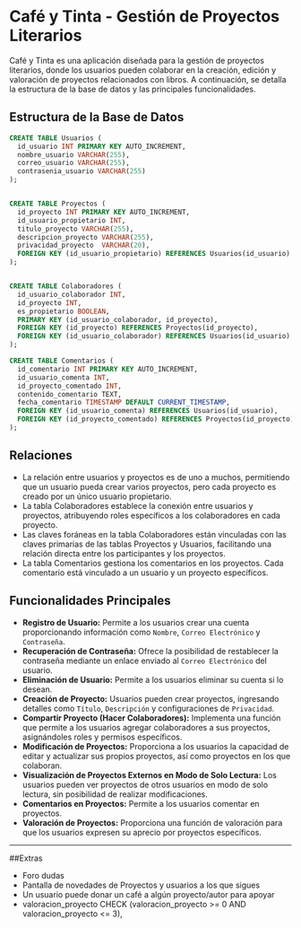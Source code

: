 # Café y Tinta - Gestión de Proyectos Literarios
Café y Tinta es una aplicación diseñada para la gestión de proyectos literarios, donde los usuarios pueden colaborar en la creación, edición y valoración de proyectos relacionados con libros. A continuación, se detalla la estructura de la base de datos y las principales funcionalidades.

## Estructura de la Base de Datos


```sql
CREATE TABLE Usuarios (
  id_usuario INT PRIMARY KEY AUTO_INCREMENT,
  nombre_usuario VARCHAR(255),
  correo_usuario VARCHAR(255),
  contrasenia_usuario VARCHAR(255)
);


CREATE TABLE Proyectos (
  id_proyecto INT PRIMARY KEY AUTO_INCREMENT,
  id_usuario_propietario INT,
  titulo_proyecto VARCHAR(255),
  descripcion_proyecto VARCHAR(255),
  privacidad_proyecto  VARCHAR(20),
  FOREIGN KEY (id_usuario_propietario) REFERENCES Usuarios(id_usuario)
);


CREATE TABLE Colaboradores (
  id_usuario_colaborador INT,
  id_proyecto INT,
  es_propietario BOOLEAN,
  PRIMARY KEY (id_usuario_colaborador, id_proyecto),
  FOREIGN KEY (id_proyecto) REFERENCES Proyectos(id_proyecto),
  FOREIGN KEY (id_usuario_colaborador) REFERENCES Usuarios(id_usuario)
);

CREATE TABLE Comentarios (
  id_comentario INT PRIMARY KEY AUTO_INCREMENT,
  id_usuario_comenta INT,
  id_proyecto_comentado INT,
  contenido_comentario TEXT,
  fecha_comentario TIMESTAMP DEFAULT CURRENT_TIMESTAMP,
  FOREIGN KEY (id_usuario_comenta) REFERENCES Usuarios(id_usuario),
  FOREIGN KEY (id_proyecto_comentado) REFERENCES Proyectos(id_proyecto)
);
```

## Relaciones
- La relación entre usuarios y proyectos es de uno a muchos, permitiendo que un usuario pueda crear varios proyectos, pero cada proyecto es creado por un único usuario propietario.
- La tabla Colaboradores establece la conexión entre usuarios y proyectos, atribuyendo roles específicos a los colaboradores en cada proyecto.
- Las claves foráneas en la tabla Colaboradores están vinculadas con las claves primarias de las tablas Proyectos y Usuarios, facilitando una relación directa entre los participantes y los proyectos.
- La tabla Comentarios gestiona los comentarios en los proyectos. Cada comentario está vinculado a un usuario y un proyecto específicos.

## Funcionalidades Principales
- **Registro de Usuario:** Permite a los usuarios crear una cuenta proporcionando información como `Nombre`, `Correo Electrónico` y `Contraseña`.
- **Recuperación de Contraseña:** Ofrece la posibilidad de restablecer la contraseña mediante un enlace enviado al `Correo Electrónico` del usuario.
- **Eliminación de Usuario:** Permite a los usuarios eliminar su cuenta si lo desean.
- **Creación de Proyecto:** Usuarios pueden crear proyectos, ingresando detalles como `Título`, `Descripción` y configuraciones de `Privacidad`.
- **Compartir Proyecto (Hacer Colaboradores):** Implementa una función que permite a los usuarios agregar colaboradores a sus proyectos, asignándoles roles y permisos específicos.
- **Modificación de Proyectos:** Proporciona a los usuarios la capacidad de editar y actualizar sus propios proyectos, así como proyectos en los que colaboran.
- **Visualización de Proyectos Externos en Modo de Solo Lectura:** Los usuarios pueden ver proyectos de otros usuarios en modo de solo lectura, sin posibilidad de realizar modificaciones.
- **Comentarios en Proyectos:** Permite a los usuarios comentar en proyectos.
- **Valoración de Proyectos:** Proporciona una función de valoración para que los usuarios expresen su aprecio por proyectos específicos.

---

##Extras
  - Foro dudas
  - Pantalla de novedades de Proyectos y usuarios a los que sigues
  - Un usuario puede donar un café a algún proyecto/autor para apoyar
  - valoracion_proyecto CHECK (valoracion_proyecto >= 0 AND valoracion_proyecto <= 3),
